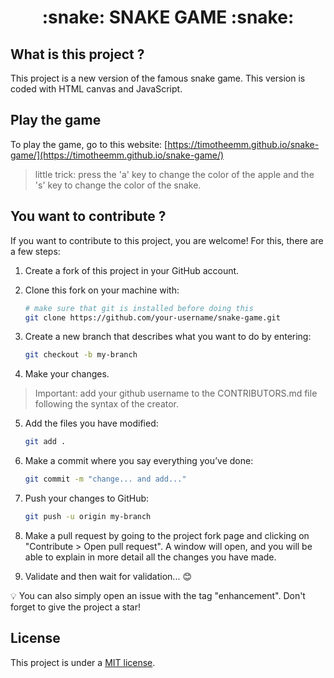 <h1 align="center">:snake: SNAKE GAME :snake:</h1>

## What is this project ?

This project is a new version of the famous snake game. This version is coded with HTML canvas and JavaScript.

## Play the game

To play the game, go to this website: [https://timotheemm.github.io/snake-game/](https://timotheemm.github.io/snake-game/)

> little trick: press the 'a' key to change the color of the apple and the 's' key to change the color of the snake.

## You want to contribute ?

If you want to contribute to this project, you are welcome! For this, there are a few steps:

1. Create a fork of this project in your GitHub account.
2. Clone this fork on your machine with:

    ```sh
    # make sure that git is installed before doing this
    git clone https://github.com/your-username/snake-game.git
    ```

3. Create a new branch that describes what you want to do by entering:

    ```sh
    git checkout -b my-branch
    ```

4. Make your changes.

> Important: add your github username to the CONTRIBUTORS.md file following the syntax of the creator.

5. Add the files you have modified:

    ```sh
    git add .
    ```

6. Make a commit where you say everything you’ve done:

    ```sh
    git commit -m "change... and add..."
    ```

7. Push your changes to GitHub:

    ```sh
    git push -u origin my-branch
    ```

8. Make a pull request by going to the project fork page and clicking on "Contribute > Open pull request". A window will open, and you will be able to explain in more detail all the changes you have made.

9. Validate and then wait for validation... :blush:

:bulb: You can also simply open an issue with the tag "enhancement". Don't forget to give the project a star!

## License

This project is under a [MIT license](https://github.com/timotheeMM/snake-game/blob/main/LICENSE).
